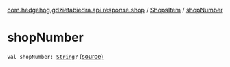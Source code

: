 [com.hedgehog.gdzietabiedra.api.response.shop](../index.md) / [ShopsItem](index.md) / [shopNumber](./shop-number.md)

# shopNumber

`val shopNumber: `[`String`](https://kotlinlang.org/api/latest/jvm/stdlib/kotlin/-string/index.html)`?` [(source)](https://github.com/asvid/GdzieTaBiedra/tree/master/app/src/main/java/com/hedgehog/gdzietabiedra/api/response/shop/ShopsItem.kt#L86)